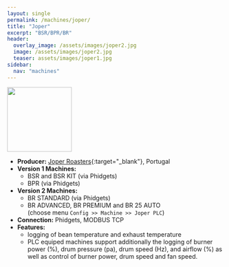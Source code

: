 ```yaml
---
layout: single
permalink: /machines/joper/
title: "Joper"
excerpt: "BSR/BPR/BR"
header:
  overlay_image: /assets/images/joper2.jpg
  image: /assets/images/joper2.jpg
  teaser: assets/images/joper1.jpg
sidebar:
  nav: "machines"
---
```


<img class="tab-image" src="{{ site.baseurl }}/assets/images/supporter-badge.png" width="150px">

* __Producer:__ [Joper Roasters](https://joper-roasters.com/){:target="_blank"}, Portugal
* __Version 1 Machines:__ 
  - BSR and BSR KIT (via Phidgets)
  - BPR (via Phidgets)
* __Version 2 Machines:__
  - BR STANDARD (via Phidgets)
  - BR ADVANCED, BR PREMIUM and BR 25 AUTO   
  (choose menu `Config >> Machine >> Joper PLC`)
* __Connection:__ Phidgets, MODBUS TCP
* __Features:__
  - logging of bean temperature and exhaust temperature
  - PLC equiped machines support additionally the logging of burner power (%), drum pressure (pa), drum speed (Hz), and airflow (%) as well as control of burner power, drum speed and fan speed.